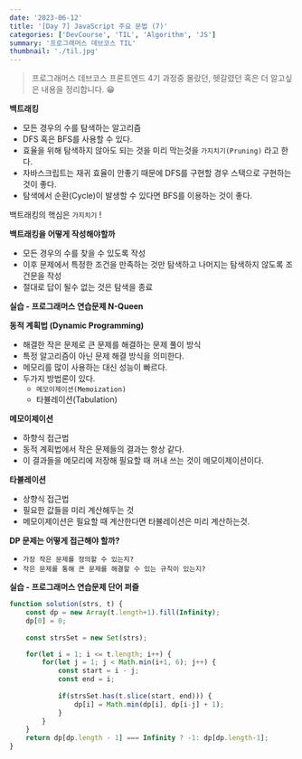 ```yaml
---
date: '2023-06-12'
title: '[Day 7] JavaScript 주요 문법 (7)'
categories: ['DevCourse', 'TIL', 'Algorithm', 'JS']
summary: '프로그래머스 데브코스 TIL'
thumbnail: './til.jpg'
---
```


> 프로그래머스 데브코스 프론트엔드 4기 과정중 몰랐던, 헷갈렸던 혹은 더 알고싶은 내용을 정리합니다. 😁

**백트래킹**

- 모든 경우의 수를 탐색하는 알고리즘
- DFS 혹은 BFS를 사용할 수 있다.
- 효율을 위해 탐색하지 않아도 되는 것을 미리 막는것을 `가지치기(Pruning)` 라고 한다.
- 자바스크립트는 재귀 효율이 안좋기 때문에 DFS를 구현할 경우 스택으로 구현하는것이 좋다.
- 탐색에서 순환(Cycle)이 발생할 수 있다면 BFS를 이용하는 것이 좋다.

백트래킹의 핵심은 `가지치기` !

**백트래킹을 어떻게 작성해야할까**

- 모든 경우의 수를 찾을 수 있도록 작성
- 이후 문제에서 특정한 조건을 만족하는 것만 탐색하고 나머지는 탐색하지 않도록 조건문을 작성
- 절대로 답이 될수 없는 것은 탐색을 종료

**실습 - 프로그래머스 연습문제 N-Queen**

**동적 계획법 (Dynamic Programming)**

- 해결한 작은 문제로 큰 문제를 해결하는 문제 풀이 방식
- 특정 알고리즘이 아닌 문제 해결 방식을 의미한다.
- 메모리를 많이 사용하는 대신 성능이 빠르다.
- 두가지 방법론이 있다.
    - `메모이제이션(Memoization)`
    - 타뷸레이션(Tabulation)

**메모이제이션**

- 하향식 접근법
- 동적 계획법에서 작은 문제들의 결과는 항상 같다.
- 이 결과들을 메모리에 저장해 필요할 때 꺼내 쓰는 것이 메모이제이션이다.

**타뷸레이션**

- 상향식 접근법
- 필요한 값들을 미리 계산해두는 것
- 메모이제이션은 필요할 때 계산한다면 타뷸레이션은 미리 계산하는것.

**DP 문제는 어떻게 접근해야 할까?**

- `가장 작은 문제를 정의할 수 있는지?`
- `작은 문제를 통해 큰 문제를 해결할 수 있는 규칙이 있는지?`

**실습 - 프로그래머스 연습문제 단어 퍼즐**

```js
function solution(strs, t) {
    const dp = new Array(t.length+1).fill(Infinity);
    dp[0] = 0;
    
    const strsSet = new Set(strs);

    for(let i = 1; i <= t.length; i++) {
        for(let j = 1; j < Math.min(i+1, 6); j++) {
            const start = i - j;
            const end = i;
            
            if(strsSet.has(t.slice(start, end))) {
                dp[i] = Math.min(dp[i], dp[i-j] + 1);
            }
        }
    }
    return dp[dp.length - 1] === Infinity ? -1: dp[dp.length-1];
}
```